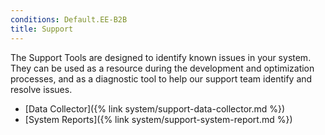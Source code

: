 ```yaml
---
conditions: Default.EE-B2B
title: Support
---
```


The Support Tools are designed to identify known issues in your system. They can be used as a resource during the development and optimization processes, and as a diagnostic tool to help our support team identify and resolve issues.

-  [Data Collector]({% link system/support-data-collector.md %})
-  [System Reports]({% link system/support-system-report.md %})
